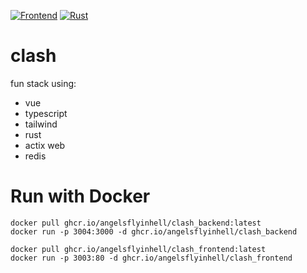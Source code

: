 [![Frontend](https://github.com/angelsflyinhell/clash/actions/workflows/node.js.yml/badge.svg)](https://github.com/angelsflyinhell/clash/actions/workflows/node.js.yml)
[![Rust](https://github.com/angelsflyinhell/clash/actions/workflows/rust.yml/badge.svg)](https://github.com/angelsflyinhell/clash/actions/workflows/rust.yml)

# clash
fun stack using:
- vue
- typescript
- tailwind
- rust
- actix web
- redis

# Run with Docker
```console
docker pull ghcr.io/angelsflyinhell/clash_backend:latest
docker run -p 3004:3000 -d ghcr.io/angelsflyinhell/clash_backend

docker pull ghcr.io/angelsflyinhell/clash_frontend:latest
docker run -p 3003:80 -d ghcr.io/angelsflyinhell/clash_frontend
```
